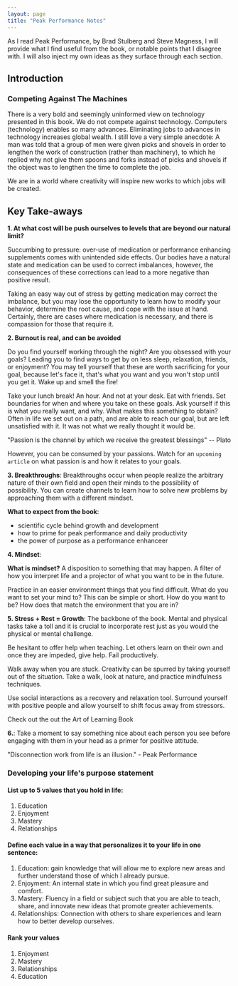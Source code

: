 ```yaml
---
layout: page
title: "Peak Performance Notes"
---
```


As I read Peak Performance, by Brad Stulberg and Steve Magness, I will provide what I find useful from the book, 
or notable points that I disagree with. I will also inject my own ideas as they surface through each section. 

## Introduction

### Competing Against The Machines

There is a very bold and seemingly uninformed view on technology presented in this book. We do not compete against technology. 
Computers (technology) enables so many advances. 
Eliminating jobs to advances in technology increases global wealth. I still love a very simple anecdote:
A man was told that a group of men were given picks and shovels in order to lengthen the work of construction 
(rather than machinery), to which he replied why not give them spoons and forks instead of picks and shovels 
if the object was to lengthen the time to complete the job.

We are in a world where creativity will inspire new works to which jobs will be created. 


## Key Take-aways

**1. At what cost will be push ourselves to levels that are beyond our natural limit?**

Succumbing to pressure: over-use of medication or performance enhancing supplements comes with unintended side effects.
Our bodies have a natural state and medication can be used to correct imbalances, however, the consequences of these corrections 
can lead to a more negative than positive result.

Taking an easy way out of stress by getting medication may correct the imbalance, but you may lose the opportunity to 
learn how to modify your behavior, determine the root cause, and cope with the issue at hand. Certainly, there are cases where 
medication is necessary, and there is compassion for those that require it.

**2. Burnout is real, and can be avoided**

Do you find yourself working through the night? Are you obsessed with your goals? Leading you to find ways to get by on less 
sleep, relaxation, friends, or enjoyment? You may tell yourself that these are worth sacrificing for your goal, because 
let's face it, that's what you want and you won't stop until you get it. Wake up and smell the fire!

Take your lunch break! An hour. And not at your desk. Eat with friends. Set boundaries for when and where you take on these goals. 
Ask yourself if this is what you really want, and why. What makes this something to obtain? Often in life we set out on a path, 
and are able to reach our goal, but are left unsatisfied with it. It was not what we really thought it would be. 

"Passion is the channel by which we receive the greatest blessings" -- Plato

However, you can be consumed by your passions. Watch for an `upcoming article` on what passion is and how it relates to your goals.

**3. Breakthroughs**: 
Breakthroughs occur when people realize the arbitrary nature of their own field and open their minds to the possibility 
of possibility. You can create channels to learn how to solve new problems by approaching them with a different mindset.

**What to expect from the book**: 
 - scientific cycle behind growth and development
 - how to prime for peak performance and daily productivity
 - the power of purpose as a performance enhanceer

**4. Mindset**:

**What is mindset?**
A disposition to something that may happen. 
A filter of how you interpret life and a projector of what you want to be in the future.

Practice in an easier environment things that you find difficult. What do you want to set your mind to? This can be 
simple or short. How do you want to be? How does that match the environment that you are in?

**5. Stress + Rest = Growth**: The backbone of the book.
Mental and physical tasks take a toll and it is crucial to incorporate rest just as you would the physical or mental challenge.

Be hesitant to offer help when teaching. Let others learn on their own and once they are impeded, give help. Fail productively.

Walk away when you are stuck. Creativity can be spurred by taking yourself out of the situation. Take a walk, look at nature, and practice mindfulness techniques.

Use social interactions as a recovery and relaxation tool. Surround yourself with positive people and allow yourself to 
 shift focus away from stressors.

Check out the out the Art of Learning Book

**6.**:
Take a moment to say something nice about each person you see before engaging with them in your head as a primer for positive attitude.

"Disconnection work from life is an illusion." - Peak Performance

### Developing your life's purpose statement 

#### List up to 5 values that you hold in life:

1. Education
3. Enjoyment
2. Mastery
4. Relationships

#### Define each value in a way that personalizes it to your life in one sentence:

1. Education: gain knowledge that will allow me to explore new areas and further understand those of which I already pursue.
3. Enjoyment: An internal state in which you find great pleasure and comfort.
2. Mastery: Fluency in a field or subject such that you are able to teach, share, and innovate new ideas that promote greater achievements.
4. Relationships: Connection with others to share experiences and learn how to better develop ourselves.

#### Rank your values

1. Enjoyment
2. Mastery
3. Relationships
4. Education


